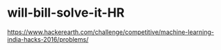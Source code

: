 # will-bill-solve-it-HR
https://www.hackerearth.com/challenge/competitive/machine-learning-india-hacks-2016/problems/
